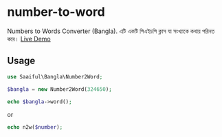 # number-to-word
Numbers to Words Converter (Bangla). এটি একটি পিএইচপি ক্লাস যা সংখ্যাকে কথায় পরিনত করে। 
[Live Demo](https://saiful.im/n2w.php)


## Usage
```php
use Saaiful\Bangla\Number2Word;

$bangla = new Number2Word(324650);

echo $bangla->word();
```
or

```php
echo n2w($number);
```

